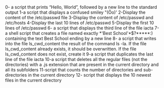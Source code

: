 0- a script that prints “Hello, World”, followed by a new line to the standard output
1-a script that displays a confused smiley "(Ôo)'
2-Display the content of the /etc/passwd file
3-Display the content of /etc/passwd and /etc/hosts
4-Display the last 10 lines of /etc/passwd
5-Display the first 10 lines of /etc/passwd
6- a script that displays the third line of the file iacta
7-a shell script that creates a file named exactly \*\'Best School\'\*$\?\*\*\*\*\*:) containing the text Best School ending by a new line
8- a script that writes into the file ls_cwd_content the result of the command ls -la. If the file ls_cwd_content already exists, it should be overwritten. If the file ls_cwd_content does not exist, create it
9-a script that duplicates the last line of the file iacta
10-a script that deletes all the regular files (not the directories) with a .js extension that are present in the current directory and all its subfolders
11-script that counts the number of directories and sub-directories in the current directory
12- script that displays the 10 newest files in the current directory
